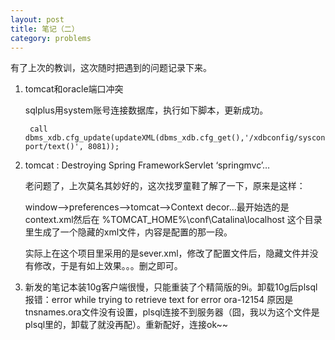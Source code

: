 ```yaml
---
layout: post
title: 笔记（二）
category: problems
---
```


有了上次的教训，这次随时把遇到的问题记录下来。

1. tomcat和oracle端口冲突

	sqlplus用system账号连接数据库，执行如下脚本，更新成功。

		call dbms_xdb.cfg_update(updateXML(dbms_xdb.cfg_get(),'/xdbconfig/sysconfig/protocolconfig/httpconfig/http-port/text()', 8081));

2. tomcat : Destroying Spring FrameworkServlet ‘springmvc’…

	老问题了，上次莫名其妙好的，这次找罗童鞋了解了一下，原来是这样：

	window–>preferences–>tomcat–>Context decor…最开始选的是context.xml然后在 %TOMCAT_HOME%\conf\Catalina\localhost 这个目录里生成了一个隐藏的xml文件，内容是配置的那一段。

	实际上在这个项目里采用的是sever.xml，修改了配置文件后，隐藏文件并没有修改，于是有如上效果。。。删之即可。

3. 新发的笔记本装10g客户端很慢，只能重装了个精简版的9i。卸载10g后plsql报错：error while trying to retrieve text for error ora-12154
原因是tnsnames.ora文件没有设置，plsql连接不到服务器（囧，我以为这个文件是plsql里的，卸载了就没再配）。重新配好，连接ok~~